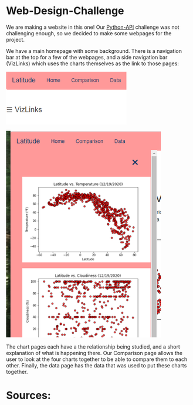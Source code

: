 # Web-Design-Challenge

We are making a website in this one! Our [Python-API](https://github.com/LongPatrol/python-api-challenge) challenge was not challenging enough, so we decided to make some webpages for the project. 

We have a main homepage with some background. There is a navigation bar at the top for a few of the webpages, and a side navigation bar (VizLinks) which uses the charts themselves as the link to those pages:

![VizLinks](https://github.com/LongPatrol/Web-Design-Challenge/blob/main/Resources/assets/Vizlinks.png)

![VizLinks](https://github.com/LongPatrol/Web-Design-Challenge/blob/main/Resources/assets/Vizlinks_opened.png)

The chart pages each have a the relationship being studied, and a short explanation of what is happening there. Our Comparison page allows the user to look at the four charts together to be able to compare them to each other. Finally, the data page has the data that was used to put these charts together.


# Sources:

